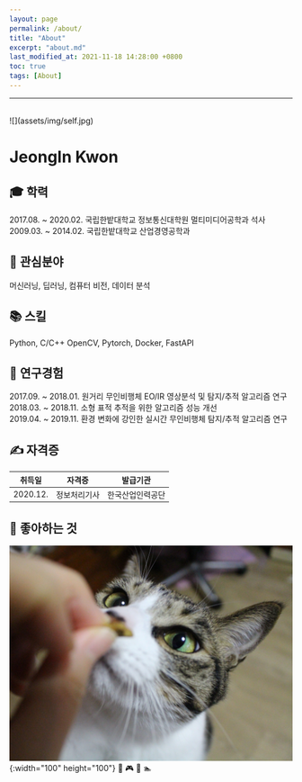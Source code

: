 ```yaml
---
layout: page
permalink: /about/
title: "About"
excerpt: "about.md"
last_modified_at: 2021-11-18 14:28:00 +0800
toc: true
tags: [About]
---
```


***
<br>
![](assets/img/self.jpg)
<h1>JeongIn Kwon</h1>

## &#127891; 학력
2017.08. ~ 2020.02. 국립한밭대학교 정보통신대학원 멀티미디어공학과 석사<br>2009.03. ~ 2014.02. 국립한밭대학교 산업경영공학과

## &#128270; 관심분야
머신러닝, 딥러닝, 컴퓨터 비전, 데이터 분석

## &#128218; 스킬
Python, C/C++
OpenCV, Pytorch, Docker, FastAPI

## &#128221; 연구경험
2017.09. ~ 2018.01. 원거리 무인비행체 EO/IR 영상분석 및 탐지/추적 알고리즘 연구<br>2018.03. ~ 2018.11. 소형 표적 추적을 위한 알고리즘 성능 개선<br>2019.04. ~ 2019.11. 환경 변화에 강인한 실시간 무인비행체 탐지/추적 알고리즘 연구<br>

## &#9997; 자격증

|  취득일  |     자격증     |     발급기관     |
|:-------:|:-------------:|:--------------:|
| 2020.12.|   정보처리기사  |  한국산업인력공단 |

## &#128150; 좋아하는 것
![Rin](/assets/img/mylove.JPG){:width="100" height="100"}
&#127844; &#127918; &#127929; &#127946;